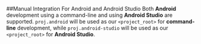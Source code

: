 ##Manual Integration For Android and Android Studio
Both __Android__ development using a command-line and using __Android Studio__ are supported. `proj.android` will be used as our `<project_root>` for __command-line__ development, while `proj.android-studio` will be used as our `<project_root>` for __Android Studio__.
